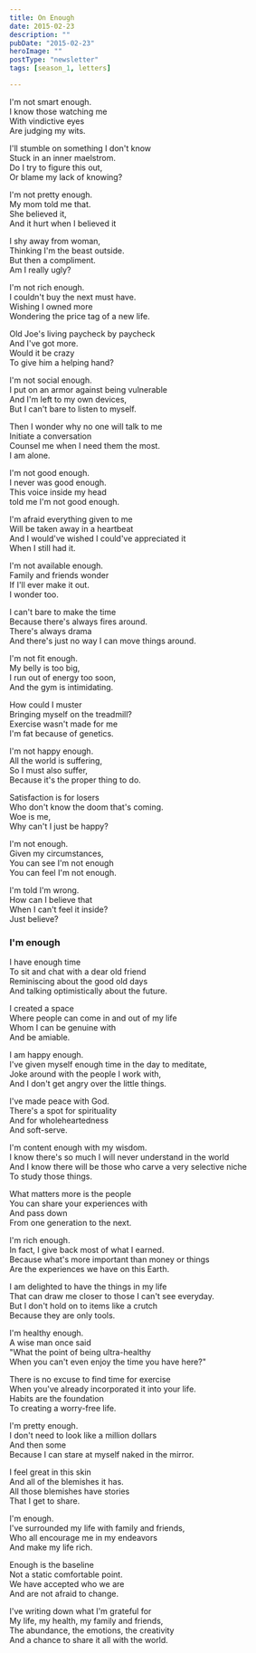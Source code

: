 ```yaml
---
title: On Enough
date: 2015-02-23
description: ""
pubDate: "2015-02-23"
heroImage: ""
postType: "newsletter"
tags: [season_1, letters]

---
```


I'm not smart enough.  
I know those watching me  
With vindictive eyes  
Are judging my wits.

I'll stumble on something I don't know  
Stuck in an inner maelstrom.  
Do I try to figure this out,  
Or blame my lack of knowing?

I'm not pretty enough.  
My mom told me that.  
She believed it,  
And it hurt when I believed it

I shy away from woman,  
Thinking I'm the beast outside.  
But then a compliment.  
Am I really ugly?

I'm not rich enough.  
I couldn't buy the next must have.  
Wishing I owned more  
Wondering the price tag of a new life.

Old Joe's living paycheck by paycheck  
And I've got more.  
Would it be crazy  
To give him a helping hand?

I'm not social enough.  
I put on an armor against being vulnerable  
And I'm left to my own devices,  
But I can't bare to listen to myself.

Then I wonder why no one will talk to me  
Initiate a conversation  
Counsel me when I need them the most.  
I am alone.

I'm not good enough.  
I never was good enough.  
This voice inside my head  
told me I'm not good enough.

I'm afraid everything given to me  
Will be taken away in a heartbeat  
And I would've wished I could've appreciated it  
When I still had it.

I'm not available enough.  
Family and friends wonder  
If I'll ever make it out.  
I wonder too.

I can't bare to make the time  
Because there's always fires around.  
There's always drama  
And there's just no way I can move things around.

I'm not fit enough.  
My belly is too big,  
I run out of energy too soon,  
And the gym is intimidating.

How could I muster  
Bringing myself on the treadmill?  
Exercise wasn't made for me  
I'm fat because of genetics.

I'm not happy enough.  
All the world is suffering,  
So I must also suffer,  
Because it's the proper thing to do.

Satisfaction is for losers  
Who don't know the doom that's coming.  
Woe is me,  
Why can't I just be happy?

I'm not enough.  
Given my circumstances,  
You can see I'm not enough  
You can feel I'm not enough.

I'm told I'm wrong.  
How can I believe that  
When I can't feel it inside?  
Just believe?

### I'm enough

I have enough time  
To sit and chat with a dear old friend  
Reminiscing about the good old days  
And talking optimistically about the future.

I created a space  
Where people can come in and out of my life  
Whom I can be genuine with  
And be amiable.

I am happy enough.  
I've given myself enough time in the day to meditate,  
Joke around with the people I work with,  
And I don't get angry over the little things.

I've made peace with God.  
There's a spot for spirituality  
And for wholeheartedness  
And soft-serve.

I'm content enough with my wisdom.  
I know there's so much I will never understand in the world  
And I know there will be those who carve a very selective niche  
To study those things.

What matters more is the people  
You can share your experiences with  
And pass down  
From one generation to the next.

I'm rich enough.  
In fact, I give back most of what I earned.  
Because what's more important than money or things  
Are the experiences we have on this Earth.

I am delighted to have the things in my life  
That can draw me closer to those I can't see everyday.  
But I don't hold on to items like a crutch  
Because they are only tools.

I'm healthy enough.  
A wise man once said  
"What the point of being ultra-healthy  
When you can't even enjoy the time you have here?"

There is no excuse to find time for exercise  
When you've already incorporated it into your life.  
Habits are the foundation  
To creating a worry-free life.

I'm pretty enough.  
I don't need to look like a million dollars  
And then some  
Because I can stare at myself naked in the mirror.

I feel great in this skin  
And all of the blemishes it has.  
All those blemishes have stories  
That I get to share.

I'm enough.  
I've surrounded my life with family and friends,  
Who all encourage me in my endeavors  
And make my life rich.

Enough is the baseline  
Not a static comfortable point.  
We have accepted who we are  
And are not afraid to change.

I've writing down what I'm grateful for  
My life, my health, my family and friends,  
The abundance, the emotions, the creativity  
And a chance to share it all with the world.
